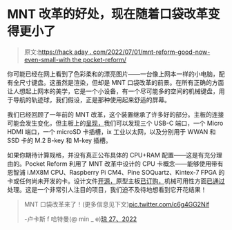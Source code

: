 # MNT 改革的好处，现在随着口袋改革变得更小了

> 原文:[https://hack aday . com/2022/07/01/mnt-reform-good-now-even-small-with the pocket-reform/](https://hackaday.com/2022/07/01/mnt-reform-goodness-now-even-smaller-with-pocket-reform/)

你可能已经在网上看到了色彩柔和的漂亮图片——一台像上网本一样的小电脑，配有全尺寸键盘。这虽然是渲染，但却是 MNT 口袋改革的前景。在所有正确的方面让人想起上网本的美学，它是一个小设备，有一个尽可能多的空间的机械键盘，用于导航的轨迹球，我们假设，正是那种使用起来舒适的屏幕。

我们已经回顾了一年前的 MNT 改革，这个装置继承了许多好的部分。主板的连接可能会发生变化，但主板上的[呈现，](https://twitter.com/minut_e/status/1542078532641341442)我们可以发现三个 USB-C 端口，一个 Micro HDMI 端口，一个 microSD 卡插槽，ix 工业以太网，以及分别用于 WWAN 和 SSD 卡的 M.2 B-key 和 M-key 插槽。

如果你期待计算规格，并没有真正公布具体的 CPU+RAM 配置——这是有充分理由的。Pocket Reform 利用了 MNT 改革中设计的 CPU 卡概念——能够使用带有恩智浦 i.MX8M CPU、Raspberry Pi CM4、Pine SOQuartz、Kintex-7 FPGA 的卡或任何尚未开发的卡。设计文件[开源，](https://source.mnt.re/reform/pocket-reform/-/tree/main/pocket-reform-motherboard)原型主板[已订购，](https://twitter.com/minut_e/status/1541769757766156288)机械可用性方面[已通过](https://pocket-reform.ghost.io/how-prototyping-supports-the-development-of-pocket-reform/)处理。这是一个非常引人注目的项目，我们迫不及待地想看到它开花结果！

> MNT 口袋改革来了！(更多信息见下文)[pic.twitter.com/c6g4GG2Nif](https://t.co/c6g4GG2Nif)
> 
> -卢卡斯 f 哈特曼(@ min _ e)[琼 27、2022](https://twitter.com/minut_e/status/1541460174401052676?ref_src=twsrc%5Etfw)